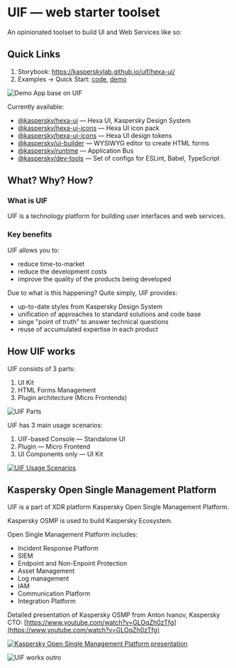 # UIF — web starter toolset

An opinionated toolset to build UI and Web Services like so:

## Quick Links

1. Storybook: https://kasperskylab.github.io/uif/hexa-ui/
2. Examples -> Quick Start: [code](./examples/quick-start/), [demo](https://kasperskylab.github.io/uif/examples/quick-start/)

![Demo App base on UIF](./docs/uif-app-demo.png)

Currently available:

* [@kaspersky/hexa-ui](./packages/kaspersky-hexa-ui/) — Hexa UI, Kaspersky Design System
* [@kaspersky/hexa-ui-icons](./packages/kaspersky-hexa-ui-icons/) — Hexa UI icon pack
* [@kaspersky/hexa-ui-icons](./packages/kaspersky-hexa-ui-core/) — Hexa UI design tokens
* [@kaspersky/ui-builder](./packages/kaspersky-ui-builder/) — WYSIWYG editor to create HTML forms
* [@kaspersky/runtime](./packages/kaspersky-runtime/) — Application Bus
* [@kaspersky/dev-tools](./packages/kaspersky-dev-tools/) — Set of configs for ESLint, Babel, TypeScript

## What? Why? How?

### What is UIF

UIF is a technology platform for building user interfaces and web services.

### Key benefits

UIF allows you to:
- reduce time-to-market
- reduce the development costs
- improve the quality of the products being developed

Due to what is this happening? Quite simply, UIF provides:

- up-to-date styles from Kaspersky Design System
- unification of approaches to standard solutions and code base
- singe "point of truth" to answer technical questions
- reuse of accumulated expertise in each product


## How UIF works

UIF consists of 3 parts:

1. UI Kit
2. HTML Forms Management
3. Plugin architecture (Micro Frontends)

![UIF Parts](./docs/uif-structure.png)

UIF has 3 main usage scenarios:

1. UIF-based Console — Standalone UI
2. Plugin — Micro Frontend
3. UI Components only — UI Kit

[![UIF Usage Scenarios](./docs/uif-usage-scenarios.png)](./docs/uif-usage-scenarios.png)

## Kaspersky Open Single Management Platform

UIF is a part of XDR platform Kaspersky Open Single Management Platform.

Kaspersky OSMP is used to build Kaspersky Ecosystem.

Open Single Management Platform includes:
- Incident Response Platform
- SIEM
- Endpoint and Non-Enpoint Protection
- Asset Management
- Log management
- IAM
- Communication Platform
- Integration Platform

Detailed presentation of Kaspersky OSMP from Anton Ivanov, Kaspersky CTO: [https://www.youtube.com/watch?v=GLOqZh0zTfg](https://www.youtube.com/watch?v=GLOqZh0zTfg)

[![Kaspersky Open Single Management Platform presentation](./docs/kaspersky-osmp-presentation.png)](https://www.youtube.com/watch?v=GLOqZh0zTfg)

![UIF works outro](./docs/uif-works-outro.png)
